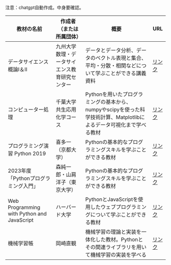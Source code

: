 注意：chatgpt自動作成。中身要確認。

| 教材の名前 | 作成者（または所属団体） | 概要 | URL |
| --- | --- | --- | --- |
| データサイエンス概論Ⅰ＆Ⅱ | 九州大学数理・データサイエンス教育研究センター | データとデータ分析、データのベクトル表現と集合、平均・分散・相関などについて学ぶことができる講義資料 | [リンク](http://mdsc.kyushu-u.ac.jp/lectures) |
| コンピューター処理 | 千葉大学共生応用化学コース | Pythonを用いたプログラミングの基本から、numpyやscipyを使った科学技術計算、Matplotlibによるデータ可視化まで学べる教材 | [リンク](https://amorphous.tf.chiba-u.jp/lecture.files/chem_computer/index.html) |
| プログラミング演習 Python 2019 | 喜多一（京都大学） | Pythonの基本的なプログラミングスキルを学ぶことができる教材 | [リンク](https://repository.kulib.kyoto-u.ac.jp/dspace/handle/2433/245698) |
| 2023年度「Pythonプログラミング入門」 | 森純一郎・山肩洋子（東京大学） | Pythonの基本的なプログラミングスキルを学ぶことができる教材 | [リンク](https://utokyo-ipp.github.io/course/) |
| Web Programming with Python and JavaScript | ハーバード大学 | PythonとJavaScriptを使用したウェブプログラミングについて学ぶことができる教材 | [リンク](https://cs50.jp/web/2020/python/notes/) |
| 機械学習帳 | 岡崎直観 | 機械学習の理論と実装を一体化した教材。Pythonとその関連ライブラリを用いて機械学習の実装を学べる | [リンク](https://chokkan.github.io/mlnote/) |